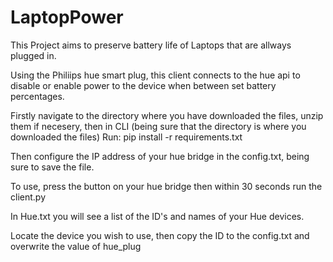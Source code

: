 # LaptopPower
 
This Project aims to preserve battery life of Laptops that are allways plugged in.

Using the Philiips hue smart plug, this client connects to the hue api to disable or enable power to the device when between set battery percentages.


Firstly navigate to the directory where you have downloaded the files, unzip them if necesery, then in CLI (being sure that the directory is where you downloaded the files)
Run: pip install -r requirements.txt

Then configure the IP address of your hue bridge in the config.txt, being sure to save the file.

To use, press the button on your hue bridge then within 30 seconds run the client.py

In Hue.txt you will see a list of the ID's and names of your Hue devices.

Locate the device you wish to use, then copy the ID to the config.txt and overwrite the value of hue_plug 

